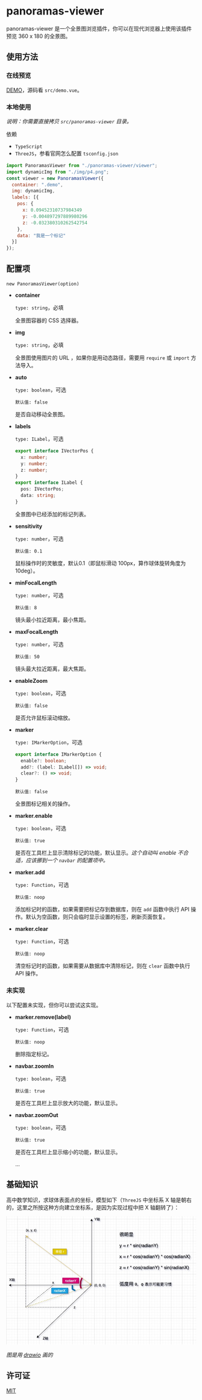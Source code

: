 # panoramas-viewer

panoramas-viewer 是一个全景图浏览插件，你可以在现代浏览器上使用该插件预览 360 x 180 的全景图。

## 使用方法

### 在线预览

[DEMO](https://natee.github.io/panoramas-viewer/)，源码看 `src/demo.vue`。

### 本地使用

_说明：你需要直接拷贝 `src/panoramas-viewer` 目录。_

依赖 
- `TypeScript`
- `ThreeJS`，参看官网怎么配置 `tsconfig.json`

```js
import PanoramasViewer from "./panoramas-viewer/viewer";
import dynamicImg from "./img/p4.png";
const viewer = new PanoramasViewer({
  container: ".demo",
  img: dynamicImg,
  labels: [{
    pos: {
      x: 0.09452310737984349
      y: -0.004897297889980296
      z: -0.032380310262542754
    }, 
    data: "我是一个标记"
  }]
});
```

## 配置项

`new PanoramasViewer(option)`

- **container**

  `type: string`，必填

  全景图容器的 CSS 选择器。

- **img**

  `type: string`，必填

  全景图使用图片的 URL ，如果你是用动态路径，需要用 `require` 或 `import` 方法导入。

- **auto**

  `type: boolean`，可选

  `默认值: false`

  是否自动移动全景图。

- **labels**

  `type: ILabel`，可选

  ```typescript
  export interface IVectorPos {
    x: number;
    y: number;
    z: number;
  }
  export interface ILabel {
    pos: IVectorPos;
    data: string;
  }
  ```

  全景图中已经添加的标记列表。

- **sensitivity**

  `type: number`，可选

  `默认值: 0.1`

  鼠标操作时的灵敏度，默认0.1（即鼠标滑动 100px，算作球体旋转角度为 10deg）。

- **minFocalLength**

  `type: number`，可选

  `默认值: 8`

  镜头最小拉近距离，最小焦距。

- **maxFocalLength**

  `type: number`，可选

  `默认值: 50`

  镜头最大拉近距离，最大焦距。

- **enableZoom**

  `type: boolean`，可选

  `默认值: false`

  是否允许鼠标滚动缩放。

- **marker**

  `type: IMarkerOption`，可选

  ```typescript
  export interface IMarkerOption {
    enable?: boolean;
    add?: (label: ILabel[]) => void;
    clear?: () => void;
  }
  ```

  `默认值: false`

  全景图标记相关的操作。

- **marker.enable**

  `type: boolean`，可选

  `默认值: true`

  是否在工具栏上显示清除标记的功能，默认显示。_这个自动叫 enable 不合适，应该挪到一个 `navbar` 的配置项中。_

- **marker.add**

  `type: Function`，可选

  `默认值: noop`

  添加标记时的函数，如果需要把标记存到数据库，则在 `add` 函数中执行 API 操作。默认为空函数，则只会临时显示设置的标签，刷新页面恢复。

- **marker.clear**

  `type: Function`，可选

  `默认值: noop`

  清空标记时的函数，如果需要从数据库中清除标记，则在 `clear` 函数中执行 API 操作。

### 未实现

以下配置未实现，但你可以尝试这实现。

- **marker.remove(label)**

  `type: Function`，可选

  `默认值: noop`

  删除指定标记。

- **navbar.zoomIn**

  `type: boolean`，可选

  `默认值: true`

  是否在工具栏上显示放大的功能，默认显示。

- **navbar.zoomOut**

  `type: boolean`，可选

  `默认值: true`

  是否在工具栏上显示缩小的功能，默认显示。

  ...
  

## 基础知识

高中数学知识，求球体表面点的坐标，模型如下（`ThreeJS` 中坐标系 X 轴是朝右的，这里之所按这种方向建立坐标系，是因为实现过程中把 X 轴翻转了）：

![](assets/坐标系.jpg)

_图是用 [drawio](https://www.diagrams.net/) 画的_


## 许可证

[MIT](LICENSE)